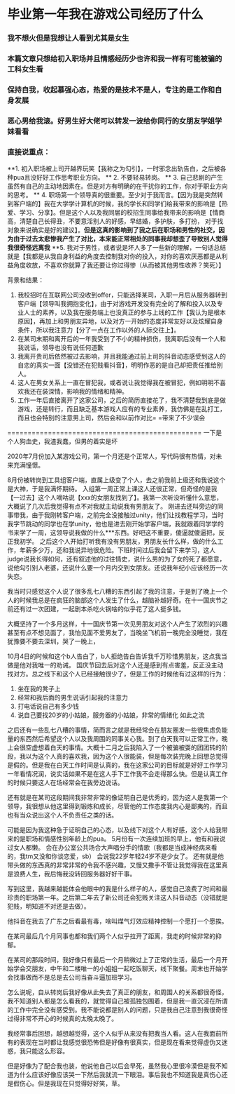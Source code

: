 # 毕业第一年我在游戏公司经历了什么

### 我不想火但是我想让人看到尤其是女生
### 本篇文章只想给初入职场并且情感经历少也许和我一样有可能被骗的工科女生看
### 保持自我，收起慕强心态，热爱的是技术不是人，专注的是工作和自身发展
### 恶心男给我滚。好男生好大佬可以转发一波给你同行的女朋友学姐学妹看看

### 直接说重点：
**1. 初入职场被上司开越界玩笑【我称之为勾引】，一时邪念出轨告白，之后被各种pua且没好好工作思考职业方向。
** 2. 不要轻易转岗。
** 3. 自己悲剧的产生虽然有自己的主动地因素在。但是对方有明确的在干扰你的工作，你对于职业方向的思考。
** 4. 职场第一个领导真的很重要。至少对于我而言。【因为我是突然转到客户端的】我在大学学计算机的时候，我的学长和同学们给我带来的影响是【热爱、学习、分享】。但是这个人以及我同届的校招生同事给我带来的影响是【情商高，清楚自己长得丑，不要意淫别人的好感，早结婚，多护肤，多打扮， 对于找对象来说确实是好的建议】。**但是这真的影响到了我之后在职场和男性的社交，因为由于过去太悲惨我产生了对比，本来能正常相处的同事我却想歪了导致别人觉得我很奇怪远离我**
**5. 我对于男性，或者说是坏人多了一些新的理解，一句话总结就是【我都是从我自身利益的角度去控制我对你的投入，对你的喜欢厌恶都是从利益角度收放，不喜欢你就算了我还要让你过得惨（从而被其他男性收养？笑死）】

背景和结果：
1. 我校招时在互联网公司没收到offer，只能选择某司，入职一月后从服务器转到客户端【领导叫我拥抱变化】，由于对游戏开发没有完全的了解和投入以及专业人士的素养，以及我在服务端上也没真正的参与上线的工作【我认为是根本原因】，再加上和男朋友异地，以及对方一开始的态度非常友好以及炫耀自身条件，所以我注意力【分了一点在工作以外的人际交往上】。
2. 在某司末期和离开后的一年我受到了不小的精神损伤，我离职后没有一个人和我说话，领导也没有说任何道歉
3. 我离开贵司后依然被过去影响，并且我能通过前上司的抖音动态感受到这人的自恋的真实一面【没错还在犯贱看抖音】，明明作恶的是自己却把责任推给别人。
4. 这人在男女关系上一直在冒犯我，或者说让我觉得我在被冒犯，例如明明不喜欢我还在装深情，影响我的情绪和精神。
5. 工作一年后直接离开了这家公司，之后的简历直接花了，我不清楚我到底是做游戏，还是转行，而且缺乏基本游戏人应有的专业素养，我仿佛是在乱打工，而且也会特别的注意男上司，然后会和以前作对比= =带来了不少误会

================================================
一下是个人狗血史，我渣我蠢，但男的着实是坏

2020年7月份加入某游戏公司，第一个月还是个正常人，写代码很有热情，对未来充满憧憬。

8月份被转岗到工具组客户端，直属上级变了个人，去之前我前上级还和我说这个是大神，于是我满怀期待。
入组第一周正常上课这人还很正常，但奇怪的是我【一过去】这个人嘀咕说【xxx的女朋友找到了】。我第一次听没听懂什么意思，大概说了几次后我觉得有点不对我就主动说我有男朋友了。
刚进去还叫旁边的同事带我，由于我刚转客户端，之前完全没接触过unity，他们让找教程学习，当时我字节跳动的同学也在学unity，他也是进去刚开始学客户端，我就跟着同学学的书来学了一周，这领导说我做的什么***东西。好吧这不重要，傻逼就傻逼把，反正我初学。
之后这个人开始打听我有没有男朋友，男朋友长什么样，做的什么工作，年薪多少万，还和我说异地很危险。下班时间过后我会留下来学习，这人judge说我长得如何，还有叙述他的过往情史，说什么男的为了女的死了都愿意，说他勾引别人老婆，还说什么要一个月内交到女朋友。还说我年纪小应该经历一次失恋。

我当时只感觉这个人说了很多乱七八糟的东西引起了我的注意，于是到了晚上一个人的时候我总是在疯狂的脑部这个人发生了什么，越脑补越好奇。在十一国庆节之前还有过一次团建，一起剧本杀吃火锅啥的似乎花了这人挺多钱。

大概坚持了一个多月这样，十一国庆节第一次见男朋友对这个人产生了浓烈的兴趣甚至有点不想见面了，我怕见面不爱男友了，当晚坐飞机前一晚完全没睡觉，我在犹豫要不要去深圳，哭了一晚上，

10月4日的时候和这个b人告白了，b人拒绝告白告诉我千万珍惜男朋友，这点我当做是他对我唯一的劝诫。
国庆节回去后对这个人还是感到有点害羞，反正没主动找对方。总之线下和这个人已经接触很少了，但是工作的时候他有过这样的行为：
1. 坐在我的凳子上
2. 经常和我后面的男生说话引起我的注意力
3. 打电话说自己有多少钱
4. 说自己要找20岁的小姑娘，服务器的小姑娘，非常的情绪化
如此之流

之后还有一些乱七八糟的事情，简而言之就是我经常会在朋友圈发一些很焦虑负能量的东西然后希望这个人以及我周围的同事关心我。到了白天我可以正常工作，晚上会很空虚想着白天的事情。大概十二月之后我陷入了一个被骗被耍的团团转的阶段，我以为这个人真的喜欢我，因为这个人很能装，但是每次装完晚上回想总觉得是假的。但是我在白天工作时间是认真的，我在这家公司的目标就是好好工作学习一年看情况润，说实话如果不是在这人手下工作我不会走得那么快。但是认真工作的时候只要这人在场经常会在我旁边说话。

还有就是在某司这段期间我非常非常的像证明自己是优秀的，因为这人是我第一个领导，我很想从他这里得到锻炼和成长，尽管他的工作态度我内心是鄙夷的，而且也有当众说出这个人不负责任之类的话。

可能是因为我这种急于证明自己的心态，以及线下对这个人有好感，这个人给我带来的是职场和情感性别年龄上的pua。
5月份有一次连续加班的早上，他有和我说过女人都懒。
会在办公室公共场合大声唱分手的情歌（我都是当成神经病来看的，我tm又没和你谈恋爱，sb）
会说我22岁年轻24岁不是少女了。
还有就是他带头做的东西真的非常非常的令我不感兴趣，又慢又撒手不管让我觉得我在这里真是浪费人生，我后悔我没转回服务器好好干事。

写到这里，我越来越能体会他眼中的我是什么样子的人，感觉自己浪费了时间和最珍贵的职场第一年。之后第二年去了新公司还会犯贱关注这人抖音动态（没错就是犯贱，明知道不对还是去做）。

他抖音在我去了广东之后看最有毒，啥叫煤气灯效应精神控制一个愿打一个愿挨。

在某司最后几个月同事也都和我们两个人似乎拉开了距离，我走的时候非常的抑郁。

在某司的那段时间，我好像只有最后一个月稍微过上了正常的生活，最后一个月开始学会交朋友，中午和二楼唯一的小姐姐一起吃饭聊天，线下聚餐。周末也开始学会找事做而不是总是去公司当奋斗逼加班学习。

怎么说呢，自从转岗后我好像从此失去了真正的朋友，和周围人的关系都很奇怪，我不知道别人都是怎么看我的，就觉得自己被孤独包围着，但是我一直沉浸在所谓的工作中完全没有感受到。我不能说都是别人的问题，只是我自己注意到我很奇怪过得非常不开心的时候真的太晚太晚了。

我经常事后回想，越想越觉得，这个人似乎从来没有把我当人看。这人在我面前所有的表现在当时都让我感觉很恐怖但是好像有很真实，但是现在看来觉得虚伪又迷惑，我只能这么形容。

但是好像为了配合我也装，他说他自己以后会早死，虽然我心里很冷漠但是我不知道为什么应该好像应该哭一下然后我就流一下眼泪。事后我也不知道我是真伤心还是假伤心。但是我现在只觉得好好笑，草。







